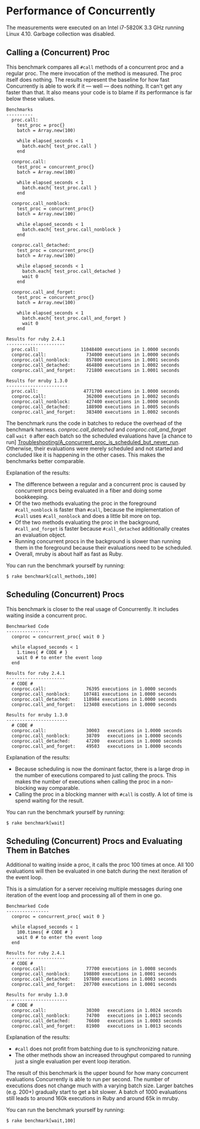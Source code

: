# Performance of Concurrently

The measurements were executed on an Intel i7-5820K 3.3 GHz running Linux 4.10.
Garbage collection was disabled.

## Calling a (Concurrent) Proc

This benchmark compares all `#call` methods of a concurrent proc and a regular
proc. The mere invocation of the method is measured. The proc itself does
nothing. The results represent the baseline for how fast Concurrently is able
to work if it — well — does nothing. It can't get any faster than that. It also
means your code is to blame if its performance is far below these values.

    Benchmarks
    ----------
      proc.call:
        test_proc = proc{}
        batch = Array.new(100)
        
        while elapsed_seconds < 1
          batch.each{ test_proc.call }
        end
        
      conproc.call:
        test_proc = concurrent_proc{}
        batch = Array.new(100)
        
        while elapsed_seconds < 1
          batch.each{ test_proc.call }
        end
        
      conproc.call_nonblock:
        test_proc = concurrent_proc{}
        batch = Array.new(100)
        
        while elapsed_seconds < 1
          batch.each{ test_proc.call_nonblock }
        end
        
      conproc.call_detached:
        test_proc = concurrent_proc{}
        batch = Array.new(100)
        
        while elapsed_seconds < 1
          batch.each{ test_proc.call_detached }
          wait 0
        end
        
      conproc.call_and_forget:
        test_proc = concurrent_proc{}
        batch = Array.new(100)
        
        while elapsed_seconds < 1
          batch.each{ test_proc.call_and_forget }
          wait 0
        end
        
    Results for ruby 2.4.1
    ----------------------
      proc.call:                11048400 executions in 1.0000 seconds
      conproc.call:               734000 executions in 1.0000 seconds
      conproc.call_nonblock:      857800 executions in 1.0001 seconds
      conproc.call_detached:      464800 executions in 1.0002 seconds
      conproc.call_and_forget:    721800 executions in 1.0001 seconds
    
    Results for mruby 1.3.0
    -----------------------
      proc.call:                 4771700 executions in 1.0000 seconds
      conproc.call:               362000 executions in 1.0002 seconds
      conproc.call_nonblock:      427400 executions in 1.0000 seconds
      conproc.call_detached:      188900 executions in 1.0005 seconds
      conproc.call_and_forget:    383400 executions in 1.0002 seconds

The benchmark runs the code in batches to reduce the overhead of the benchmark
harness. *conproc.call_detached* and *conproc.call_and_forget* call `wait 0`
after each batch so the scheduled evaluations have [a chance to run]
[Troubleshooting/A_concurrent_proc_is_scheduled_but_never_run]. Otherwise,
their evaluations were merely scheduled and not started and concluded like it
is happening in the other cases. This makes the benchmarks better comparable.

Explanation of the results:

* The difference between a regular and a concurrent proc is caused by
  concurrent procs being evaluated in a fiber and doing some bookkeeping.
* Of the two methods evaluating the proc in the foreground `#call_nonblock`
  is faster than `#call`, because the implementation of `#call` uses
  `#call_nonblock` and does a little bit more on top.
* Of the two methods evaluating the proc in the background, `#call_and_forget`
  is faster because `#call_detached` additionally creates an evaluation
  object.
* Running concurrent procs in the background is slower than running them in the
  foreground because their evaluations need to be scheduled.
* Overall, mruby is about half as fast as Ruby.

You can run the benchmark yourself by running:

    $ rake benchmark[call_methods,100]


## Scheduling (Concurrent) Procs

This benchmark is closer to the real usage of Concurrently. It includes waiting
inside a concurrent proc.

    Benchmarked Code
    ----------------
      conproc = concurrent_proc{ wait 0 }
      
      while elapsed_seconds < 1
        1.times{ # CODE # }
        wait 0 # to enter the event loop
      end
    
    Results for ruby 2.4.1
    ----------------------
      # CODE #
      conproc.call:               76395 executions in 1.0000 seconds
      conproc.call_nonblock:     107481 executions in 1.0000 seconds
      conproc.call_detached:     118984 executions in 1.0000 seconds
      conproc.call_and_forget:   123408 executions in 1.0000 seconds
    
    Results for mruby 1.3.0
    -----------------------
      # CODE #
      conproc.call:               30003   executions in 1.0000 seconds
      conproc.call_nonblock:      38709   executions in 1.0000 seconds
      conproc.call_detached:      47200   executions in 1.0000 seconds
      conproc.call_and_forget:    49503   executions in 1.0000 seconds

Explanation of the results:

* Because scheduling is now the dominant factor, there is a large drop in the
  number of executions compared to just calling the procs. This makes the
  number of executions when calling the proc in a non-blocking way comparable.
* Calling the proc in a blocking manner with `#call` is costly. A lot of time
  is spend waiting for the result.

You can run the benchmark yourself by running:

    $ rake benchmark[wait]


## Scheduling (Concurrent) Procs and Evaluating Them in Batches

Additional to waiting inside a proc, it calls the proc 100 times at once. All
100 evaluations will then be evaluated in one batch during the next iteration
of the event loop.

This is a simulation for a server receiving multiple messages during one
iteration of the event loop and processing all of them in one go.

    Benchmarked Code
    ----------------
      conproc = concurrent_proc{ wait 0 }
      
      while elapsed_seconds < 1
        100.times{ # CODE # }
        wait 0 # to enter the event loop
      end
    
    Results for ruby 2.4.1
    ----------------------
      # CODE #
      conproc.call:               77700 executions in 1.0008 seconds
      conproc.call_nonblock:     198800 executions in 1.0001 seconds
      conproc.call_detached:     197800 executions in 1.0003 seconds
      conproc.call_and_forget:   207700 executions in 1.0001 seconds
    
    Results for mruby 1.3.0
    -----------------------
      # CODE #
      conproc.call:               30300   executions in 1.0024 seconds
      conproc.call_nonblock:      74700   executions in 1.0013 seconds
      conproc.call_detached:      76600   executions in 1.0003 seconds
      conproc.call_and_forget:    81900   executions in 1.0013 seconds

Explanation of the results:

* `#call` does not profit from batching due to is synchronizing nature.
* The other methods show an increased throughput compared to running just a
  single evaluation per event loop iteration.

The result of this benchmark is the upper bound for how many concurrent
evaluations Concurrently is able to run per second. The number of executions
does not change much with a varying batch size. Larger batches (e.g. 200+)
gradually start to get a bit slower. A batch of 1000 evaluations still leads to
around 160k executions in Ruby and around 65k in mruby.

You can run the benchmark yourself by running:

    $ rake benchmark[wait,100]


[Troubleshooting/A_concurrent_proc_is_scheduled_but_never_run]: http://www.rubydoc.info/github/christopheraue/m-ruby-concurrently/file/guides/Troubleshooting.md#A_concurrent_proc_is_scheduled_but_never_run